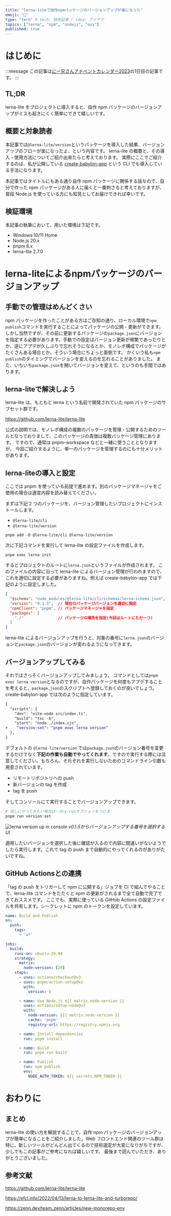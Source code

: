 ```yaml
---
title: "lerna-liteで自作npmパッケージのバージョンアップが楽になった"
emoji: "🍋"
type: "tech" # tech: 技術記事 / idea: アイデア
topics: ["lerna", "npm", "nodejs", "oss"]
published: true
---
```


# はじめに

:::message
この記事は[にー兄さんアドベントカレンダー2023](https://qiita.com/advent-calendar/2023/ninisan_solo)の1日目の記事です。
:::

## TL;DR

lerna-lite をプロジェクトに導入すると、自作 npm パッケージのバージョンアップがミスも起きにくく簡単にできて嬉しいです。

## 概要と対象読者

本記事では`@lerna-lite/version`というパッケージを導入した結果、バージョンアップのフローが楽になったよ、という内容です。
lerna-lite の概要と、その導入・使用方法についてご紹介出来たらと考えております。
実際にここでご紹介するのは、私が公開している [create-babylon-app](https://github.com/drumath2237/create-babylon-app) という CLI でも導入している手法になります。

本記事ではタイトルにもある通り自作 npm パッケージに関係する話なので、自分で作った npm パッケージがある人に届くと一番刺さると考えておりますが、普段 Node.js を使っている方にも知見としてお届けできれば幸いです。

## 検証環境

本記事の執筆において、用いた環境は下記です。

- Windows 10/11 Home
- Node.js 20.x
- pnpm 8.x
- lerna-lite 2.7.0

# lerna-liteによるnpmパッケージのバージョンアップ

## 手動での管理はめんどくさい

npm パッケージを作ったことがある方はご存知の通り、ローカル環境で`npm publish`コマンドを実行することによってパッケージの公開・更新ができます。
しかし当然ですが、その前に更新するパッケージの`package.json`にバージョンを指定する必要があります。手動での設定はバージョン更新が頻繁であったりとか、逆にアプデが久しぶりで忘れそうになるとか、モノレポ構成でパッケージがたくさんある場合とか、そういう場合にちょっと面倒です。
かくいう私も`npm publish`のタイミングでバージョンを変えるのを忘れることがありました。
また、いちいち`package.json`を開いてバージョンを変えて、というのも手間ではあります。

## lerna-liteで解決しよう

lerna-lite は、もともと lerna という名前で開発されていた npm パッケージのサブセット群です。

https://github.com/lerna-lite/lerna-lite

公式の説明では、モノレポ構成の複数のパッケージを管理・公開するためのツールとなっておりまして、このパッケージの真価は複数パッケージ管理にあります。
ですので、通常は pnpm-workspace などと一緒に使うこととなりますが、
今回ご紹介するように、単一のパッケージを管理するのにも十分メリットがあります。

## lerna-liteの導入と設定

ここでは pnpm を使っている前提で進めます。別のパッケージマネージャをご使用の場合は適宜内容を読み替えてください。

まずは下記 2 つのパッケージを、バージョン管理したいプロジェクトにインストールします。

- `@lerna-lite/cli`
- `@lerna-lite/version`

```bash: 二つのパッケージをインストール
pnpm add -D @lerna-lite/cli @lerna-lite/version
```

次に下記コマンドを実行して lerna-lite の設定ファイルを作成します。

```bash: lerna-liteの初期化
pnpm exec lerna init
```

するとプロジェクトのルートに`lerna.json`というファイルが作成されます。
このファイルの内容に沿って lerna-lite によるバージョン管理が行われますので、これを適切に設定する必要がありますね。例えば create-babylon-app では下記のように設定しました。

```json:lerna.json
{
  "$schema": "node_modules/@lerna-lite/cli/schemas/lerna-schema.json",
  "version": "0.1.5",  // 現在のパッケージバージョンを適切に設定
  "npmClient": "pnpm", // パッケージマネージャを指定
  "packages": [
    "./"               // パッケージの場所を指定(今回はルートにただ一つ)
  ]
}
```

lerna-lite によるバージョンアップを行うと、対象の番号に`lerna.json`のバージョンと`package.json`のバージョンが変わるようになってきます。

## バージョンアップしてみる

それではさっそくバージョンアップしてみましょう。
コマンドとしては`pnpm exec lerna version`となるのですが、自作パッケージを何度もアプデすることを考えると、`package.json`のスクリプトへ登録しておくのが良いでしょう。
create-babylon-app では次のように指定しています。

```diff json: package.json
{
  "scripts": {
    "dev": "vite-node src/index.ts",
    "build": "tsc -b",
    "start": "node ./index.cjs",
+    "version:set": "pnpm exec lerna version"
  },
}
```

デフォルトの `@lerna-lite/version` では`package.json`のバージョン番号を変更するだけでなく**下記の作業も自動でやってくれます**。ですので実行する際には注意してください。もちろん、それぞれを実行しないためのコマンドライン引数も用意されています。

- リモートリポジトリへの push
- 新バージョンの tag を作成
- tag を push

そしてコンソールにて実行することでバージョンアップできます。

```bash
# 試しにやってみたい場合は--dry-runオプションをつける
pnpm run version:set
```

![lerna version up in console](/images/lerna-lite/lerna-version-up.png)
*v0.1.5からバージョンアップする番号を選択するUI*

適用したいバージョンを選択した後に確認が入るので内容に間違いがないようでしたら実行します。これで tag の push まで自動的にやってくれるのがありがたいですね。

## GitHub Actionsとの連携

「tag の push をトリガーして npm に公開する」ジョブを CI で組んでやることで、lerna-lite コマンドをたたくと npm の更新がされるまで全て自動で完了できておススメです。
ここでも、実際に使っている GitHub Actions の設定ファイルを共有します。シークレットに npm のトークンを設定しています。

```yml
name: Build and Publish
on:
  push:
    tags:
      - 'v*'

jobs:
  build:
    runs-on: ubuntu-20.04
    strategy:
      matrix:
        node-version: [20]
    steps:
      - uses: actions/checkout@v3
      - uses: pnpm/action-setup@v2
        with:
          version: 8

      - name: Use Node.js ${{ matrix.node-version }}
        uses: actions/setup-node@v3
        with:
          node-version: ${{ matrix.node-version }}
          cache: 'pnpm'
          registry-url: https://registry.npmjs.org

      - name: Install dependencies
        run: pnpm install

      - name: Build
        run: pnpm run build

      - name: Publish
        run: npm publish
        env:
          NODE_AUTH_TOKEN: ${{ secrets.NPM_TOKEN }}
```

# おわりに

## まとめ

lerna-lite の使い方を解説することで、自作 npm パッケージのバージョンアップが簡単になることをご紹介しました。Web フロントエンド関連のツール群は特に、新しいツールがどんどん出てくるので技術選定が大変になりがちですが、少しでもこの記事がご参考になれば嬉しいです。
最後まで読んでいただき、ありがとうございました。

## 参考文献

https://github.com/lerna-lite/lerna-lite

https://efcl.info/2022/04/13/lerna-to-lerna-lite-and-turborepo/

https://zenn.dev/team_zenn/articles/new-monorepo-env